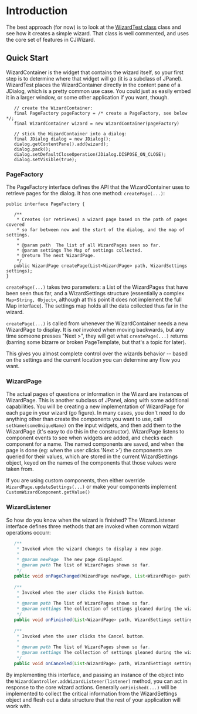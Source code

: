 # Introduction #

The best approach (for now) is to look at the 
[WizardTest class](../../../cjwizard-demo/src/main/java/com/github/cjwizard/demo/WizardTest.java) class and see how it creates a simple wizard.  That class is well commented, and uses the core set of features in CJWizard.

## Quick Start ##

WizardContainer is the widget that contains the wizard itself, so your first step is to determine where that widget will go (it is a subclass of JPanel).  WizardTest places the WizardContainer directly in the content pane of a JDialog, which is a pretty common use case.  You could just as easily embed it in a larger window, or some other application if you want, though.

```
   // create the WizardContainer:
   final PageFactory pageFactory = /* create a PageFactory, see below */;
   final WizardContainer wizard = new WizardContainer(pageFactory)
   
   // stick the WizardContainer into a dialog:
   final JDialog dialog = new JDialog();
   dialog.getContentPane().add(wizard);
   dialog.pack();
   dialog.setDefaultCloseOperation(JDialog.DISPOSE_ON_CLOSE);
   dialog.setVisible(true);
```


### PageFactory ###

The PageFactory interface defines the API that the WizardContainer uses to retrieve pages for the dialog.  It has one method: `createPage(...)`:

```
public interface PageFactory {

   /**
    * Creates (or retrieves) a wizard page based on the path of pages covered
    * so far between now and the start of the dialog, and the map of settings.
    * 
    * @param path  The list of all WizardPages seen so far.
    * @param settings The Map of settings collected.
    * @return The next WizardPage.
    */
   public WizardPage createPage(List<WizardPage> path, WizardSettings settings);
}
```

`createPage(...)` takes two parameters: a List of the WizardPages that have been seen thus far, and a WizardSettings structure (essentially a complex `Map<String, Object>`, although at this point it does not implement the full Map interface).  The settings map holds all the data collected thus far in the wizard.

`createPage(...)` is called from whenever the WizardContainer needs a new WizardPage to display.  It is *not* invoked when moving backwards, but any time someone presses "Next >", they will get what `createPage(...)` returns (barring some bizarre or broken PageTemplate, but that's a topic for later).

This gives you almost complete control over the wizards behavior -- based on the settings and the current location you can determine any flow you want.

### WizardPage ###
The actual pages of questions or information in the Wizard are instances of WizardPage.  This is another subclass of JPanel, along with some additional capabilities.  You will be creating a new implementation of WizardPage for each page in your wizard (go figure).  In many cases, you don't need to do anything other than create the components you want to use, call `setName(someUniqueName)` on the input widgets, and then add them to the WizardPage (it's easy to do this in the constructor).  WizardPage listens to component events to see when widgets are added, and checks each component for a name.  The named components are saved, and when the page is done (eg: when the user clicks 'Next >') the components are queried for their values, which are stored in the current WizardSettings object, keyed on the names of the components that those values were taken from.

If you are using custom components, then either override `WizardPage.updateSettings(...)` or make your components implement `CustomWizardComponent.getValue()`

### WizardListener ###

So how do you know when the wizard is finished? The WizardListener interface defines three methods that are invoked when common  wizard operations occurr:

```java
   /**
    * Invoked when the wizard changes to display a new page.
    * 
    * @param newPage  The new page displayed.
    * @param path The list of WizardPages shown so far.
    */
   public void onPageChanged(WizardPage newPage, List<WizardPage> path);
   
   /**
    * Invoked when the user clicks the Finish button.
    * 
    * @param path The list of WizardPages shown so far.
    * @param settings The collection of settings gleaned during the wizard.
    */
   public void onFinished(List<WizardPage> path, WizardSettings settings);
   
   /**
    * Invoked when the user clicks the Cancel button.
    * 
    * @param path The list of WizardPages shown so far.
    * @param settings The collection of settings gleaned during the wizard.
    */
   public void onCanceled(List<WizardPage> path, WizardSettings settings);
```

By implementing this interface, and passing an instance of the object into the `WizardController.addWizardListener(listener)` method, you can act in response to the core wizard actions.  Generally `onFinished(...)` will be implemented to collect the critical information from the WizardSettings object and flesh out a data structure that the rest of your application will work with.
